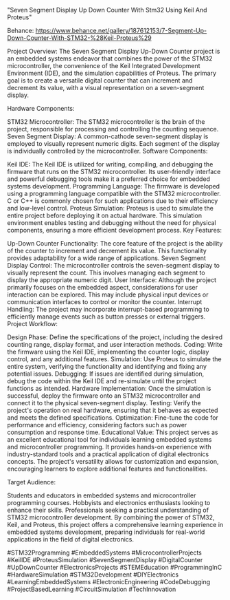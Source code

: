 "Seven Segment Display Up Down Counter With Stm32 Using Keil And Proteus"

Behance: https://www.behance.net/gallery/187612153/7-Segment-Up-Down-Counter-With-STM32-%28Keil-Proteus%29

Project Overview: The Seven Segment Display Up-Down Counter project is an embedded systems endeavor that combines the power of the STM32 microcontroller, the convenience of the Keil Integrated Development Environment (IDE), and the simulation capabilities of Proteus. The primary goal is to create a versatile digital counter that can increment and decrement its value, with a visual representation on a seven-segment display.

Hardware Components:

STM32 Microcontroller: The STM32 microcontroller is the brain of the project, responsible for processing and controlling the counting sequence.
Seven Segment Display: A common-cathode seven-segment display is employed to visually represent numeric digits. Each segment of the display is individually controlled by the microcontroller.
Software Components:

Keil IDE: The Keil IDE is utilized for writing, compiling, and debugging the firmware that runs on the STM32 microcontroller. Its user-friendly interface and powerful debugging tools make it a preferred choice for embedded systems development.
Programming Language: The firmware is developed using a programming language compatible with the STM32 microcontroller. C or C++ is commonly chosen for such applications due to their efficiency and low-level control.
Proteus Simulation: Proteus is used to simulate the entire project before deploying it on actual hardware. This simulation environment enables testing and debugging without the need for physical components, ensuring a more efficient development process.
Key Features:

Up-Down Counter Functionality: The core feature of the project is the ability of the counter to increment and decrement its value. This functionality provides adaptability for a wide range of applications.
Seven Segment Display Control: The microcontroller controls the seven-segment display to visually represent the count. This involves managing each segment to display the appropriate numeric digit.
User Interface: Although the project primarily focuses on the embedded aspect, considerations for user interaction can be explored. This may include physical input devices or communication interfaces to control or monitor the counter.
Interrupt Handling: The project may incorporate interrupt-based programming to efficiently manage events such as button presses or external triggers.
Project Workflow:

Design Phase: Define the specifications of the project, including the desired counting range, display format, and user interaction methods.
Coding: Write the firmware using the Keil IDE, implementing the counter logic, display control, and any additional features.
Simulation: Use Proteus to simulate the entire system, verifying the functionality and identifying and fixing any potential issues.
Debugging: If issues are identified during simulation, debug the code within the Keil IDE and re-simulate until the project functions as intended.
Hardware Implementation: Once the simulation is successful, deploy the firmware onto an STM32 microcontroller and connect it to the physical seven-segment display.
Testing: Verify the project's operation on real hardware, ensuring that it behaves as expected and meets the defined specifications.
Optimization: Fine-tune the code for performance and efficiency, considering factors such as power consumption and response time.
Educational Value: This project serves as an excellent educational tool for individuals learning embedded systems and microcontroller programming. It provides hands-on experience with industry-standard tools and a practical application of digital electronics concepts. The project's versatility allows for customization and expansion, encouraging learners to explore additional features and functionalities.

Target Audience:

Students and educators in embedded systems and microcontroller programming courses.
Hobbyists and electronics enthusiasts looking to enhance their skills.
Professionals seeking a practical understanding of STM32 microcontroller development.
By combining the power of STM32, Keil, and Proteus, this project offers a comprehensive learning experience in embedded systems development, preparing individuals for real-world applications in the field of digital electronics.
 
 
 #STM32Programming #EmbeddedSystems #MicrocontrollerProjects #KeilIDE #ProteusSimulation #SevenSegmentDisplay #DigitalCounter #UpDownCounter #ElectronicsProjects #STEMEducation #ProgrammingInC #HardwareSimulation #STM32Development #DIYElectronics #LearningEmbeddedSystems #ElectronicEngineering #CodeDebugging #ProjectBasedLearning #CircuitSimulation #TechInnovation
